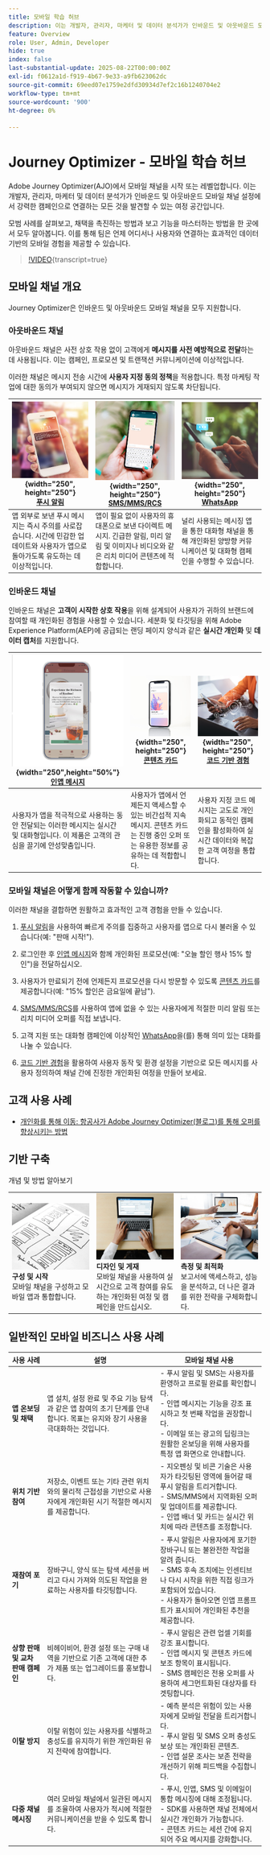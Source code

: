 ```yaml
---
title: 모바일 학습 허브
description: 이는 개발자, 관리자, 마케터 및 데이터 분석가가 인바운드 및 아웃바운드 모바일 채널을 설정하는 것부터 강력한 캠페인으로 연결하는 것까지 모든 것을 발견할 수 있는 여정 공간입니다. 모범 사례를 살펴보고, 채택을 촉진하는 방법과 보고 기능을 마스터하는 방법을 한 곳에서 모두 알아봅니다. 이를 통해 팀은 언제 어디서나 사용자와 연결하는 효과적인 데이터 기반의 모바일 경험을 제공할 수 있습니다.
feature: Overview
role: User, Admin, Developer
hide: true
index: false
last-substantial-update: 2025-08-22T00:00:00Z
exl-id: f0612a1d-f919-4b67-9e33-a9fb623062dc
source-git-commit: 69eed07e1759e2dfd30934d7ef2c16b1240704e2
workflow-type: tm+mt
source-wordcount: '900'
ht-degree: 0%

---
```


# Journey Optimizer - 모바일 학습 허브

Adobe Journey Optimizer(AJO)에서 모바일 채널을 시작 또는 레벨업합니다. 이는 개발자, 관리자, 마케터 및 데이터 분석가가 인바운드 및 아웃바운드 모바일 채널 설정에서 강력한 캠페인으로 연결하는 모든 것을 발견할 수 있는 여정 공간입니다.

모범 사례를 살펴보고, 채택을 촉진하는 방법과 보고 기능을 마스터하는 방법을 한 곳에서 모두 알아봅니다. 이를 통해 팀은 언제 어디서나 사용자와 연결하는 효과적인 데이터 기반의 모바일 경험을 제공할 수 있습니다.

>[!VIDEO](https://video.tv.adobe.com/v/3432681?quality=12&learn=on){transcript=true}


## 모바일 채널 개요

Journey Optimizer은 인바운드 및 아웃바운드 모바일 채널을 모두 지원합니다.

### 아웃바운드 채널

아웃바운드 채널은 사전 상호 작용 없이 고객에게 **메시지를 사전 예방적으로 전달**&#x200B;하는 데 사용됩니다. 이는 캠페인, 프로모션 및 트랜잭션 커뮤니케이션에 이상적입니다.

이러한 채널은 메시지 전송 시간에 **사용자 지정 동의 정책**&#x200B;을 적용합니다. 특정 마케팅 작업에 대한 동의가 부여되지 않으면 메시지가 게재되지 않도록 차단됩니다.

| ![푸시 알림](/help/mobile-learning-hub/assets/mobile-phone.webp){width=&quot;250&quot;, height=&quot;250&quot;}<br> **[푸시 알림](/help/mobile-learning-hub/channels/push-notifications-overview.md)** | ![SMS/MMS/RCS](/help/mobile-learning-hub/assets/SMS.png){width=&quot;250&quot;, height=&quot;250&quot;}<br> **[SMS/MMS/RCS](/help/mobile-learning-hub/channels/sms-mms-rcs-overview.md)** | ![WhatsApp](/help/mobile-learning-hub/assets/whatsapp.webp){width=&quot;250&quot;, height=&quot;250&quot;}<br> **[WhatsApp](/help/mobile-learning-hub/channels/whatsapp-overview.md)** |
|-------------------------------------|------------------------------------|-------------------------------|
| 앱 외부로 보낸 푸시 메시지는 즉시 주의를 사로잡습니다. 시간에 민감한 업데이트와 사용자가 앱으로 돌아가도록 유도하는 데 이상적입니다. | 앱이 필요 없이 사용자의 휴대폰으로 보낸 다이렉트 메시지. 긴급한 알림, 미리 알림 및 이미지나 비디오와 같은 리치 미디어 콘텐츠에 적합합니다. | 널리 사용되는 메시징 앱을 통한 대화형 채널을 통해 개인화된 양방향 커뮤니케이션 및 대화형 캠페인을 수행할 수 있습니다. |

### 인바운드 채널

인바운드 채널은 **고객이 시작한 상호 작용**&#x200B;을 위해 설계되어 사용자가 귀하의 브랜드에 참여할 때 개인화된 경험을 사용할 수 있습니다. 세분화 및 타깃팅을 위해 Adobe Experience Platform(AEP)에 공급되는 랜딩 페이지 양식과 같은 **실시간 개인화** 및 **데이터 캡처**&#x200B;를 지원합니다.


| ![인앱 메시지](/help/mobile-learning-hub/assets/frescopa-in-app.png){width=&quot;250&quot;,height=&quot;50%&quot;}<br> **[인앱 메시지](/help/mobile-learning-hub/channels/in-app-messages-overview.md)** | ![콘텐츠 카드](/help/mobile-learning-hub/assets/content-card.jpeg){width=&quot;250&quot;, height=&quot;250&quot;}<br> **[콘텐츠 카드](/help/mobile-learning-hub/channels/content-cards-overview.md)** | ![코드 기반 경험](/help/mobile-learning-hub/assets/code-based.png){width=&quot;250&quot;, height=&quot;250&quot;}<br> **[코드 기반 경험](/help/mobile-learning-hub/channels/code-based-experience-overview.md)** |
|-------------------------------------|------------------------------------|-------------------------------|
| 사용자가 앱을 적극적으로 사용하는 동안 전달되는 이러한 메시지는 실시간 및 대화형입니다. 이 제품은 고객의 관심을 끌기에 안성맞춤입니다. | 사용자가 앱에서 언제든지 액세스할 수 있는 비간섭적 지속 메시지. 콘텐츠 카드는 진행 중인 오퍼 또는 유용한 정보를 공유하는 데 적합합니다. | 사용자 지정 코드 메시지는 고도로 개인화되고 동적인 캠페인을 활성화하여 실시간 데이터와 복잡한 고객 여정을 통합합니다. |


### 모바일 채널은 어떻게 함께 작동할 수 있습니까?

이러한 채널을 결합하면 원활하고 효과적인 고객 경험을 만들 수 있습니다.

1. [푸시 알림](/help/mobile-learning-hub/channels/push-notifications-overview.md)을 사용하여 빠르게 주의를 집중하고 사용자를 앱으로 다시 불러올 수 있습니다(예: &quot;판매 시작!&quot;).

2. 로그인한 후 [인앱 메시지](/help/mobile-learning-hub/channels/in-app-messages-overview.md)와 함께 개인화된 프로모션(예: &quot;오늘 할인 행사 15% 할인&quot;)을 전달하십시오.

3. 사용자가 만료되기 전에 언제든지 프로모션을 다시 방문할 수 있도록 [콘텐츠 카드](/help/mobile-learning-hub/channels/content-cards-overview.md)를 제공합니다(예: &quot;15% 할인은 금요일에 끝남&quot;).

4. [SMS/MMS/RCS](/help/mobile-learning-hub/channels/sms-mms-rcs-overview.md)를 사용하여 앱에 없을 수 있는 사용자에게 적절한 미리 알림 또는 리치 미디어 오퍼를 직접 보냅니다.

5. 고객 지원 또는 대화형 캠페인에 이상적인 [WhatsApp](/help/mobile-learning-hub/channels/whatsapp-overview.md)을(를) 통해 의미 있는 대화를 나눌 수 있습니다.

6. [코드 기반 경험](/help/mobile-learning-hub/channels/code-based-experience-overview.md)을 활용하여 사용자 동작 및 환경 설정을 기반으로 모든 메시지를 사용자 정의하여 채널 간에 진정한 개인화된 여정을 만들어 보세요.


## 고객 사용 사례

* [개인화를 통해 이동: 항공사가 Adobe Journey Optimizer(블로그)를 통해 오퍼를 향상시키는 방법](https://experienceleaguecommunities.adobe.com/t5/journey-optimizer-blogs/take-flight-with-personalization-how-airlines-can-elevate-offers/ba-p/767513?profile.language=ko)


## 기반 구축

개념 및 방법 알아보기

<table style="table-layout:fixed">
  <tr style="border: 0;">
    <td>
    <a href="configure-and-launch.md"><img src="./assets/configure-message.jpg"></a>
    <div><strong>구성 및 시작</strong><br/>모바일 채널을 구성하고 모바일 앱과 통합합니다.</div>
    </td>
    <td>
    <a href="design-and-deliver.md"><img src="./assets/create-message.webp"></a>
    <div><strong>디자인 및 게재</strong><br/>모바일 채널을 사용하여 실시간으로 고객 참여를 유도하는 개인화된 여정 및 캠페인을 만드십시오.</div>
    </td>
    <td>
    <a href="measure-and-optimize.md"><img src="./assets/reports.webp"></a>
    <div><strong>측정 및 최적화</strong><br/>보고서에 액세스하고, 성능을 분석하고, 더 나은 결과를 위한 전략을 구체화합니다.
    </div>
    </td>
  </tr>
</table>

## 일반적인 모바일 비즈니스 사용 사례

| 사용 사례 | 설명 | 모바일 채널 사용 |
|---------|-------------|----------------------|
| **앱 온보딩 및 채택** | 앱 설치, 설정 완료 및 주요 기능 탐색과 같은 앱 참여의 초기 단계를 안내합니다. 목표는 유지와 장기 사용을 극대화하는 것입니다. | - 푸시 알림 및 SMS는 사용자를 환영하고 프로필 완료를 확인합니다.<br>- 인앱 메시지는 기능을 강조 표시하고 첫 번째 작업을 권장합니다.<br>- 이메일 또는 광고의 딥링크는 원활한 온보딩을 위해 사용자를 특정 앱 화면으로 안내합니다. |
| **위치 기반 참여** | 저장소, 이벤트 또는 기타 관련 위치와의 물리적 근접성을 기반으로 사용자에게 개인화된 시기 적절한 메시지를 제공합니다. | - 지오펜싱 및 비콘 기술은 사용자가 타깃팅된 영역에 들어갈 때 푸시 알림을 트리거합니다.<br>- SMS/MMS에서 지역화된 오퍼 및 업데이트를 제공합니다.<br>- 인앱 배너 및 카드는 실시간 위치에 따라 콘텐츠를 조정합니다. |
| **재참여 포기** | 장바구니, 양식 또는 탐색 세션을 버리고 다시 가져와 의도된 작업을 완료하는 사용자를 타깃팅합니다. | - 푸시 알림은 사용자에게 포기한 장바구니 또는 불완전한 작업을 알려 줍니다.<br>- SMS 후속 조치에는 인센티브나 다시 시작을 위한 직접 링크가 포함되어 있습니다.<br>- 사용자가 돌아오면 인앱 프롬프트가 표시되어 개인화된 추천을 제공합니다. |
| **상향 판매 및 교차 판매 캠페인** | 비헤이비어, 환경 설정 또는 구매 내역을 기반으로 기존 고객에 대한 추가 제품 또는 업그레이드를 홍보합니다. | - 푸시 알림은 관련 업셀 기회를 강조 표시합니다.<br> - 인앱 메시지 및 콘텐츠 카드에 보조 항목이 표시됩니다.<br>- SMS 캠페인은 전용 오퍼를 사용하여 세그먼트화된 대상자를 타겟팅합니다. |
| **이탈 방지** | 이탈 위험이 있는 사용자를 식별하고 충성도를 유지하기 위한 개인화된 유지 전략에 참여합니다. | - 예측 분석은 위험이 있는 사용자에게 모바일 전달을 트리거합니다.<br>- 푸시 알림 및 SMS 오퍼 충성도 보상 또는 개인화된 콘텐츠.<br>- 인앱 설문 조사는 보존 전략을 개선하기 위해 피드백을 수집합니다. |
| **다중 채널 메시징** | 여러 모바일 채널에서 일관된 메시지를 조율하여 사용자가 적시에 적절한 커뮤니케이션을 받을 수 있도록 합니다. | - 푸시, 인앱, SMS 및 이메일이 통합 메시징에 대해 조정됩니다.<br>- SDK를 사용하면 채널 전체에서 실시간 개인화가 가능합니다.<br>- 콘텐츠 카드는 세션 간에 유지되어 주요 메시지를 강화합니다. |

